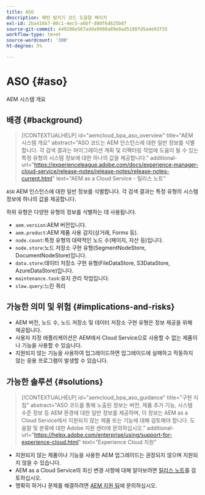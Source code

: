 ```yaml
---
title: ASO
description: 패턴 탐지기 코드 도움말 페이지
exl-id: 2ba416b7-80c1-4ec5-a6bf-d80f6d625b07
source-git-commit: 449288e567adda9998a89e0ad5198fd5a4e93f35
workflow-type: tm+mt
source-wordcount: '300'
ht-degree: 5%

---
```


# ASO {#aso}

AEM 시스템 개요

## 배경 {#background}

>[!CONTEXTUALHELP]
>id="aemcloud_bpa_aso_overview"
>title="AEM 시스템 개요"
>abstract="ASO 코드는 AEM 인스턴스에 대한 일반 정보를 식별합니다. 각 검색 결과는 마이그레이션 계획 및 리팩터링 작업에 도움이 될 수 있는 특정 유형의 시스템 정보에 대한 하나의 값을 제공합니다."
>additional-url="https://experienceleague.adobe.com/docs/experience-manager-cloud-service/release-notes/release-notes/release-notes-current.html" text="AEM as a Cloud Service - 릴리스 노트"

`ASO` AEM 인스턴스에 대한 일반 정보를 식별합니다. 각 검색 결과는 특정 유형의 시스템 정보에 하나의 값을 제공합니다.

하위 유형은 다양한 유형의 정보를 식별하는 데 사용됩니다.

* `aem.version`:AEM 버전입니다.
* `aem.product`:AEM 제품 사용 감지(상거래, Forms 등).
* `node.count`:특정 유형의 대략적인 노드 수(페이지, 자산 등)입니다.
* `node.store`:노드 저장소 구현 유형(SegmentNodeStore, DocumentNodeStore)입니다.
* `data.store`:데이터 저장소 구현 유형(FileDataStore, S3DataStore, AzureDataStore)입니다.
* `maintenance.task`:유지 관리 작업입니다.
* `slow.query`:느린 쿼리

## 가능한 의미 및 위험 {#implications-and-risks}

* AEM 버전, 노드 수, 노드 저장소 및 데이터 저장소 구현 유형은 정보 제공을 위해 제공됩니다.
* 사용자 지정 애플리케이션은 AEM에서 Cloud Service으로 사용할 수 없는 제품이나 기능을 사용할 수 있습니다.
* 지원되지 않는 기능을 사용하여 업그레이드하면 업그레이드에 실패하고 작동하지 않는 응용 프로그램이 발생할 수 있습니다.

## 가능한 솔루션 {#solutions}

>[!CONTEXTUALHELP]
>id="aemcloud_bpa_aso_guidance"
>title="구현 지침"
>abstract="ASO 코드를 통해 노출된 정보는 버전, 제품 추가 기능, 시스템 수준 정보 등 AEM 환경에 대한 일반 정보를 제공하며, 이 정보는 AEM as a Cloud Service에서 지원되지 않는 제품 또는 기능에 대해 검토해야 합니다. 도움말 및 분류에 대한 Adobe 지원 센터에 문의하십시오."
>additional-url="https://helpx.adobe.com/enterprise/using/support-for-experience-cloud.html" text="Experience Cloud 지원"

* 지원되지 않는 제품이나 기능을 사용한 AEM 업그레이드는 권장되지 않으며 지원되지 않을 수 있습니다.
* AEM as a Cloud Service의 최신 변경 사항에 대해 알아보려면 [릴리스 노트](https://experienceleague.adobe.com/docs/experience-manager-cloud-service/release-notes/release-notes/release-notes-current.html?lang=ko-KR)를 검토하십시오.
* 명확히 하거나 문제를 해결하려면 [AEM 지원 팀](https://helpx.adobe.com/enterprise/using/support-for-experience-cloud.html)에 문의하십시오.
